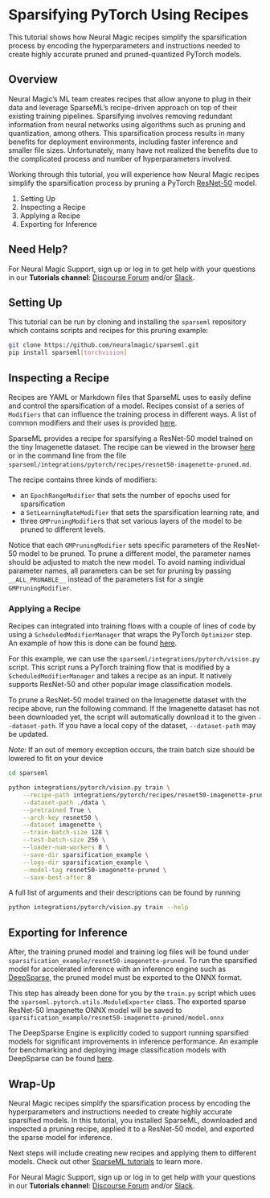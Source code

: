 <!--
Copyright (c) 2021 - present / Neuralmagic, Inc. All Rights Reserved.

Licensed under the Apache License, Version 2.0 (the "License");
you may not use this file except in compliance with the License.
You may obtain a copy of the License at

   http://www.apache.org/licenses/LICENSE-2.0

Unless required by applicable law or agreed to in writing,
software distributed under the License is distributed on an "AS IS" BASIS,
WITHOUT WARRANTIES OR CONDITIONS OF ANY KIND, either express or implied.
See the License for the specific language governing permissions and
limitations under the License.
-->

# Sparsifying PyTorch Using Recipes

This tutorial shows how Neural Magic recipes simplify the sparsification process by encoding the hyperparameters and instructions needed to create highly accurate pruned and pruned-quantized PyTorch models.

## Overview

Neural Magic’s ML team creates recipes that allow anyone to plug in their data and leverage SparseML’s recipe-driven approach on top of their existing training pipelines.
Sparsifying involves removing redundant information from neural networks using algorithms such as pruning and quantization, among others.
This sparsification process results in many benefits for deployment environments, including faster inference and smaller file sizes.
Unfortunately, many have not realized the benefits due to the complicated process and number of hyperparameters involved.

Working through this tutorial, you will experience how Neural Magic recipes simplify the sparsification process by pruning a PyTorch [ResNet-50](https://arxiv.org/abs/1512.03385) model.

1. Setting Up
2. Inspecting a Recipe
3. Applying a Recipe
3. Exporting for Inference

## Need Help?

For Neural Magic Support, sign up or log in to get help with your questions in our **Tutorials channel**: [Discourse Forum](https://discuss.neuralmagic.com/) and/or [Slack](https://join.slack.com/t/discuss-neuralmagic/shared_invite/zt-q1a1cnvo-YBoICSIw3L1dmQpjBeDurQ). 

## Setting Up

This tutorial can be run by cloning and installing the `sparseml` repository which contains scripts and recipes for
this pruning example:

```bash
git clone https://github.com/neuralmagic/sparseml.git
pip install sparseml[torchvision]
```

## Inspecting a Recipe

Recipes are YAML or Markdown files that SparseML uses to easily define and control the sparsification of a model.
Recipes consist of a series of `Modifiers` that can influence the training process in different ways. A list of
common modifiers and their uses is provided
[here](https://github.com/neuralmagic/sparseml/blob/main/docs/source/recipes.md#modifiers-intro).

SparseML provides a recipe for sparsifying a ResNet-50 model trained on the tiny Imagenette dataset. The recipe can
be viewed in the browser
[here](https://github.com/neuralmagic/sparseml/blob/main/integrations/pytorch/recipes/resnet50-imagenette-pruned.md)
or in the command line from the file `sparseml/integrations/pytorch/recipes/resnet50-imagenette-pruned.md`.

The recipe contains three kinds of modifiers:

- an `EpochRangeModifier` that sets the number of epochs used for sparsification
- a `SetLearningRateModifier` that sets the sparsification learning rate, and
- three `GMPruningModifier`s that set various layers of the model to be pruned to different levels.

Notice that each `GMPruningModifier` sets specific parameters of the ResNet-50 model to be pruned. To
prune a different model, the parameter names should be adjusted to match the new model.  To avoid naming
individual parameter names, all parameters can be set for pruning by passing `__ALL_PRUNABLE__` instead
of the parameters list for a single `GMPruningModifier`.

### Applying a Recipe

Recipes can integrated into training flows with a couple of lines of code by using a `ScheduledModifierManager`
that wraps the PyTorch `Optimizer` step.  An example of how this is done can be found
[here](https://github.com/neuralmagic/sparseml/blob/main/docs/source/code.md#pytorch-sparsification).

For this example, we can use the `sparseml/integrations/pytorch/vision.py` script.  This script runs a
PyTorch training flow that is modified by a `ScheduledModifierManager` and takes a recipe as an input.
It natively supports ResNet-50 and other popular image classification models.

To prune a ResNet-50 model trained on the Imagenette dataset with the recipe above, run the following command.
If the Imagenette dataset has not been downloaded yet, the script will automatically download it to the given
`--dataset-path`. If you have a local copy of the dataset, `--dataset-path` may be updated.

*Note:* If an out of memory exception occurs, the train batch size should be lowered to fit on your device

```bash
cd sparseml

python integrations/pytorch/vision.py train \
    --recipe-path integrations/pytorch/recipes/resnet50-imagenette-pruned.md \
    --dataset-path ./data \
    --pretrained True \
    --arch-key resnet50 \
    --dataset imagenette \
    --train-batch-size 128 \
    --test-batch-size 256 \
    --loader-num-workers 8 \
    --save-dir sparsification_example \
    --logs-dir sparsification_example \
    --model-tag resnet50-imagenette-pruned \
    --save-best-after 8
```

A full list of arguments and their descriptions can be found by running 

```bash
python integrations/pytorch/vision.py train --help
```


## Exporting for Inference

After, the training pruned model and training log files will be found under 
`sparsification_example/resnet50-imagenette-pruned`. To run the sparsified model for accelerated inference with
an inference engine such as [DeepSparse](https://github.com/neuralmagic/deepsparse), the pruned model must be
exported to the ONNX format.

This step has already been done for you by the `train.py` script which uses the
`sparseml.pytorch.utils.ModuleExporter` class.  The exported sparse ResNet-50 Imagenette ONNX model will be
saved to `sparsification_example/resnet50-imagenette-pruned/model.onnx`

The DeepSparse Engine is explicitly coded to support running sparsified models for significant improvements in
inference performance. An example for benchmarking and deploying image classification models with DeepSparse can
be found [here](https://github.com/neuralmagic/deepsparse/tree/main/examples/classification).

## Wrap-Up

Neural Magic recipes simplify the sparsification process by encoding the hyperparameters and instructions needed to create highly accurate sparsified models.
In this tutorial, you installed SparseML, downloaded and inspected a pruning recipe, applied it to a ResNet-50 model,
and exported the sparse model for inference.

Next steps will include creating new recipes and applying them to different models. Check out other
[SparseML tutorials](https://github.com/neuralmagic/sparseml/tree/main/integrations) to learn more.

For Neural Magic Support, sign up or log in to get help with your questions in our **Tutorials channel**: [Discourse Forum](https://discuss.neuralmagic.com/) and/or [Slack](https://join.slack.com/t/discuss-neuralmagic/shared_invite/zt-q1a1cnvo-YBoICSIw3L1dmQpjBeDurQ). 
